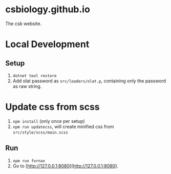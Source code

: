 # csbiology.github.io
The csb website.


# Local Development

## Setup

1. `dotnet tool restore`
2. Add olat password as `src/loaders/olat.p`, containing only the password as raw string.

# Update css from scss

1. `npm install` (only once per setup)
2. `npm run updatecss`, will create minified css from `src/style/scss/main.scss`

## Run

1. `npm run fornax`
2. Go to [http://127.0.0.1:8080](http://127.0.0.1:8080).